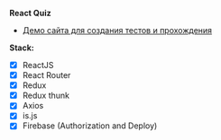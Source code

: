 **React Quiz**

-   [Демо сайта для создания тестов и прохождения](https://react-quiz-87420.web.app/)

**Stack:**

 - [x] ReactJS
 - [x] React Router
 - [x] Redux
 - [x] Redux thunk
 - [x] Axios
 - [x] is.js
 - [x] Firebase (Authorization and Deploy)